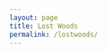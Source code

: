 ```yaml
---
layout: page
title: Lost Woods
permalink: /lostwoods/
---
```


<div id="map-canvas"></div>

<script type="text/javascript" src="https://maps.googleapis.com/maps/api/js?key=AIzaSyBczbNIYsrrbOLxudm2oZq9t1xzLLpA2cg"></script>

<script type="text/javascript">
  var address = 'Mansfield Traquair Centre, 15 Mansfield Place, Edinburgh, EH3 6BB, UK';
  var geocoder, map2;
  
  function initialize() {
    var mapOptions = {
        center: { lat: -34.397, lng: 150.644},
        zoom: 8
        };
    var map = new google.maps.Map(document.getElementById('map-canvas'),mapOptions);
  }
      
  function initialize2() {
    geocoder = new google.maps.Geocoder();
    geocoder.geocode({'address': address}, function (result, statusCode){
      if(statusCode == google.maps.GeocoderStatus.OK){
        var mapOptions = {
          center: result[0].geometry.location,
          zoom: 11
        };
        map = new google.maps.Map(document.getElementById('map-canvas'),mapOptions);
        
        var marker = new.google.maps.Marker({
          map:map,
          position: result[0].geometry.location
        });
        }
        else{
          var mapOptions = {
          center: {lat: 55.858, lng: 4.259},
          zoom: 11
          };
          map = new google.maps.Map(document.getElementById("map-canvas"),mapOptions);
        }
      });
  }
  initialize();
</script>
